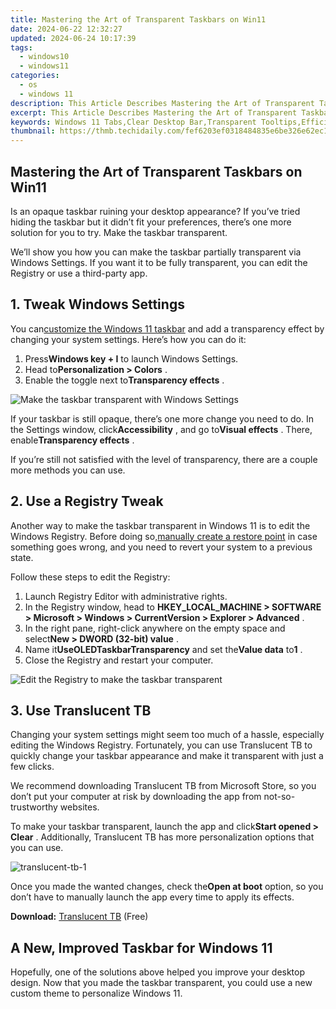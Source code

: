 ```yaml
---
title: Mastering the Art of Transparent Taskbars on Win11
date: 2024-06-22 12:32:27
updated: 2024-06-24 10:17:39
tags:
  - windows10
  - windows11
categories:
  - os
  - windows 11
description: This Article Describes Mastering the Art of Transparent Taskbars on Win11
excerpt: This Article Describes Mastering the Art of Transparent Taskbars on Win11
keywords: Windows 11 Tabs,Clear Desktop Bar,Transparent Tooltips,Efficient Workspace,UX in Win11,Streamlined Taskbar,Clean OS UI
thumbnail: https://thmb.techidaily.com/fef6203ef0318484835e6be326e62ec1be7635f93248db2ddf9a669b098df892.jpg
---
```


## Mastering the Art of Transparent Taskbars on Win11

 Is an opaque taskbar ruining your desktop appearance? If you’ve tried hiding the taskbar but it didn’t fit your preferences, there’s one more solution for you to try. Make the taskbar transparent.

 We’ll show you how you can make the taskbar partially transparent via Windows Settings. If you want it to be fully transparent, you can edit the Registry or use a third-party app.

## 1\. Tweak Windows Settings

 You can[customize the Windows 11 taskbar](https://www.makeuseof.com/windows-11-customize-taskbar/) and add a transparency effect by changing your system settings. Here’s how you can do it:

1. Press**Windows key + I** to launch Windows Settings.
2. Head to**Personalization > Colors** .
3. Enable the toggle next to**Transparency effects** .

![Make the taskbar transparent with Windows Settings](https://static1.makeuseofimages.com/wordpress/wp-content/uploads/2023/04/settings-transparency-1.jpg)

 If your taskbar is still opaque, there’s one more change you need to do. In the Settings window, click**Accessibility** , and go to**Visual effects** . There, enable**Transparency effects** .

 If you’re still not satisfied with the level of transparency, there are a couple more methods you can use.

## 2\. Use a Registry Tweak

 Another way to make the taskbar transparent in Windows 11 is to edit the Windows Registry. Before doing so,[manually create a restore point](https://www.makeuseof.com/windows-11-create-restore-point/) in case something goes wrong, and you need to revert your system to a previous state.

Follow these steps to edit the Registry:

1. Launch Registry Editor with administrative rights.
2. In the Registry window, head to **HKEY\_LOCAL\_MACHINE > SOFTWARE > Microsoft > Windows > CurrentVersion > Explorer > Advanced** .
3. In the right pane, right-click anywhere on the empty space and select**New > DWORD (32-bit) value** .
4. Name it**UseOLEDTaskbarTransparency** and set the**Value data** to**1** .
5. Close the Registry and restart your computer.

![Edit the Registry to make the taskbar transparent](https://static1.makeuseofimages.com/wordpress/wp-content/uploads/2023/04/edit-registry-1.jpg)

## 3\. Use Translucent TB

 Changing your system settings might seem too much of a hassle, especially editing the Windows Registry. Fortunately, you can use Translucent TB to quickly change your taskbar appearance and make it transparent with just a few clicks.

 We recommend downloading Translucent TB from Microsoft Store, so you don’t put your computer at risk by downloading the app from not-so-trustworthy websites.

 To make your taskbar transparent, launch the app and click**Start opened > Clear** . Additionally, Translucent TB has more personalization options that you can use.

![translucent-tb-1](https://static1.makeuseofimages.com/wordpress/wp-content/uploads/2023/04/translucent-tb-1.jpg)

 Once you made the wanted changes, check the**Open at boot** option, so you don’t have to manually launch the app every time to apply its effects.

**Download:** [Translucent TB](https://apps.microsoft.com/store/detail/translucenttb/9PF4KZ2VN4W9) (Free)

## A New, Improved Taskbar for Windows 11

 Hopefully, one of the solutions above helped you improve your desktop design. Now that you made the taskbar transparent, you could use a new custom theme to personalize Windows 11.


<ins class="adsbygoogle"
     style="display:block"
     data-ad-format="autorelaxed"
     data-ad-client="ca-pub-7571918770474297"
     data-ad-slot="1223367746"></ins>



<ins class="adsbygoogle"
     style="display:block"
     data-ad-client="ca-pub-7571918770474297"
     data-ad-slot="8358498916"
     data-ad-format="auto"
     data-full-width-responsive="true"></ins>
